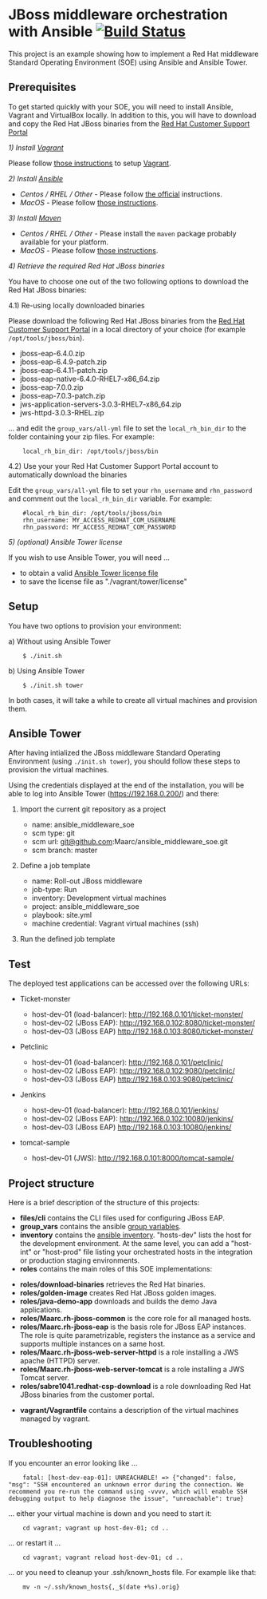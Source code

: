 JBoss middleware orchestration with Ansible [![Build Status](https://travis-ci.org/Maarc/ansible_middleware_soe.svg?branch=master)](https://travis-ci.org/Maarc/ansible_middleware_soe)
===========================================

This project is an example showing how to implement a Red Hat middleware Standard Operating Environment (SOE) using Ansible and Ansible Tower.

Prerequisites
-------------

To get started quickly with your SOE, you will need to install Ansible, Vagrant and VirtualBox locally. In addition to this, you will have to download and copy the Red Hat JBoss binaries from the [Red Hat Customer Support Portal](https://www.redhat.com/wapps/sso/login.html?redirect=https%3A%2F%2Faccess.redhat.com%2Fjbossnetwork%2Frestricted%2FlistSoftware.html)

*1) Install [Vagrant](https://www.vagrantup.com/)*

Please follow [those instructions](https://www.vagrantup.com/docs/installation/) to setup [Vagrant](https://www.vagrantup.com/).

*2) Install [Ansible](https://www.ansible.com/)*

* *Centos / RHEL / Other* - Please follow [the official](https://docs.ansible.com/ansible/intro_installation.html) instructions.
* *MacOS* - Please follow [those instructions](https://valdhaus.co/writings/ansible-mac-osx/).

*3) Install [Maven](https://maven.apache.org/)*

* *Centos / RHEL / Other* - Please install the `maven` package probably available for your platform.
* *MacOS* - Please follow [those instructions](https://maven.apache.org/install.html).

*4) Retrieve the required Red Hat JBoss binaries*

You have to choose one out of the two following options to download the Red Hat JBoss binaries:

4.1) Re-using locally downloaded binaries

Please download the following Red Hat JBoss binaries from the [Red Hat Customer Support Portal](https://www.redhat.com/wapps/sso/login.html?redirect=https%3A%2F%2Faccess.redhat.com%2Fjbossnetwork%2Frestricted%2FlistSoftware.html) in a local directory of your choice (for example `/opt/tools/jboss/bin`).

* jboss-eap-6.4.0.zip
* jboss-eap-6.4.9-patch.zip
* jboss-eap-6.4.11-patch.zip
* jboss-eap-native-6.4.0-RHEL7-x86_64.zip
* jboss-eap-7.0.0.zip
* jboss-eap-7.0.3-patch.zip
* jws-application-servers-3.0.3-RHEL7-x86_64.zip
* jws-httpd-3.0.3-RHEL.zip

... and edit the `group_vars/all-yml` file to set the `local_rh_bin_dir` to the folder containing your zip files. For example:

		local_rh_bin_dir: /opt/tools/jboss/bin


4.2) Use your your Red Hat Customer Support Portal account to automatically download the binaries

Edit the `group_vars/all-yml` file to set your `rhn_username` and `rhn_password` and comment out the `local_rh_bin_dir` variable. For example:

		#local_rh_bin_dir: /opt/tools/jboss/bin
		rhn_username: MY_ACCESS_REDHAT_COM_USERNAME
		rhn_password: MY_ACCESS_REDHAT_COM_PASSWORD


*5) (optional) Ansible Tower license*

If you wish to use Ansible Tower, you will need ...

* to obtain a valid [Ansible Tower license file](https://www.ansible.com/license)
* to save the license file as "./vagrant/tower/license"


Setup
-----

You have two options to provision your environment:

a) Without using Ansible Tower

		$ ./init.sh

b) Using Ansible Tower

		$ ./init.sh tower

In both cases, it will take a while to create all virtual machines and provision them.


Ansible Tower
-------------

After having intialized the JBoss middleware Standard Operating Environment (using  `./init.sh tower`), you should follow these steps to provision the virtual machines.

Using the credentials displayed at the end of the installation, you will be able to log into Ansible Tower (https://192.168.0.200/) and there:

1. Import the current git repository as a project
    - name: ansible_middleware_soe
    - scm type: git
    - scm url: git@github.com:Maarc/ansible_middleware_soe.git
    - scm branch: master

2. Define a job template
    - name: Roll-out JBoss middleware
    - job-type: Run
    - inventory: Development virtual machines
    - project: ansible_middleware_soe
    - playbook: site.yml
    - machine credential: Vagrant virtual machines (ssh)

3. Run the defined job template


Test
----


The deployed test applications can be accessed over the following URLs:

* Ticket-monster
  - host-dev-01 (load-balancer): http://192.168.0.101/ticket-monster/
  - host-dev-02 (JBoss EAP): http://192.168.0.102:8080/ticket-monster/
  - host-dev-03 (JBoss EAP) http://192.168.0.103:8080/ticket-monster/

* Petclinic
  - host-dev-01 (load-balancer): http://192.168.0.101/petclinic/
  - host-dev-02 (JBoss EAP): http://192.168.0.102:9080/petclinic/
  - host-dev-03 (JBoss EAP) http://192.168.0.103:9080/petclinic/

* Jenkins
  - host-dev-01 (load-balancer): http://192.168.0.101/jenkins/
  - host-dev-02 (JBoss EAP): http://192.168.0.102:10080/jenkins/
  - host-dev-03 (JBoss EAP) http://192.168.0.103:10080/jenkins/

* tomcat-sample
  - host-dev-01 (JWS): http://192.168.0.101:8000/tomcat-sample/


Project structure
-----------------


Here is a brief description of the structure of this projects:

* **files/cli** contains the CLI files used for configuring JBoss EAP.
* **group_vars** contains the ansible [group variables](https://docs.ansible.com/ansible/playbooks_variables.html).
* **inventory** contains the [ansible inventory](https://docs.ansible.com/ansible/intro_inventory.html). "hosts-dev" lists the host for the development environment. At the same level, you can add a "host-int" or "host-prod" file listing your orchestrated hosts in the integration or production staging environments.
* **roles** contains the main roles of this SOE implementations:
 - **roles/download-binaries** retrieves the Red Hat binaries.
 - **roles/golden-image** creates Red Hat JBoss golden images.
 - **roles/java-demo-app** downloads and builds the demo Java applications.
 - **roles/Maarc.rh-jboss-common** is the core role for all managed hosts.
 - **roles/Maarc.rh-jboss-eap** is the basis role for JBoss EAP instances. The role is quite parametrizable, registers the instance as a service and supports multiple instances on a same host.
 - **roles/Maarc.rh-jboss-web-server-httpd** is a role installing a JWS apache (HTTPD) server.
 - **roles/Maarc.rh-jboss-web-server-tomcat** is a role installing a JWS Tomcat server.
 - **roles/sabre1041.redhat-csp-download** is a role downloading Red Hat JBoss binaries from the customer portal.
* **vagrant/Vagrantfile** contains a description of the virtual machines managed by vagrant.



Troubleshooting
---------------

If you encounter an error looking like ...

		fatal: [host-dev-eap-01]: UNREACHABLE! => {"changed": false, "msg": "SSH encountered an unknown error during the connection. We recommend you re-run the command using -vvvv, which will enable SSH debugging output to help diagnose the issue", "unreachable": true}

... either your virtual machine is down and you need to start it:

		cd vagrant; vagrant up host-dev-01; cd ..

... or restart it ...

		cd vagrant; vagrant reload host-dev-01; cd ..

... or you need to cleanup your .ssh/known_hosts file. For example like that:

		mv -n ~/.ssh/known_hosts{,_$(date +%s).orig}
